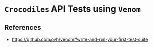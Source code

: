 # `Crocodiles` API Tests using `Venom`

## References
- https://github.com/ovh/venom#write-and-run-your-first-test-suite

